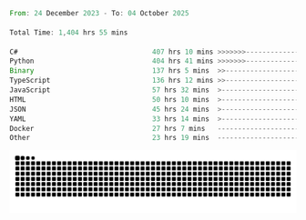<!--START_SECTION:waka-->

```rust
From: 24 December 2023 - To: 04 October 2025

Total Time: 1,404 hrs 55 mins

C#                                 407 hrs 10 mins >>>>>>>------------------   28.51 %
Python                             404 hrs 41 mins >>>>>>>------------------   28.33 %
Binary                             137 hrs 5 mins  >>-----------------------   09.60 %
TypeScript                         136 hrs 12 mins >>-----------------------   09.54 %
JavaScript                         57 hrs 32 mins  >------------------------   04.03 %
HTML                               50 hrs 10 mins  >------------------------   03.51 %
JSON                               45 hrs 24 mins  >------------------------   03.18 %
YAML                               33 hrs 14 mins  >------------------------   02.33 %
Docker                             27 hrs 7 mins   -------------------------   01.90 %
Other                              23 hrs 19 mins  -------------------------   01.63 %
```

<!--END_SECTION:waka-->


<picture>
  <source media="(prefers-color-scheme: dark)" srcset="https://raw.githubusercontent.com/jeerawut97/jeerawut97/output/github-contribution-grid-snake.svg">
  <img alt="github contribution grid snake animation" src="https://raw.githubusercontent.com/jeerawut97/jeerawut97/output/github-contribution-grid-snake.svg">
</picture>
